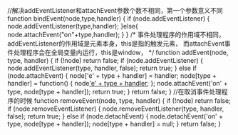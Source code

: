 //解决addEventListener和attachEvent参数个数不相同，第一个参数意义不同
function bindEvent(node,type,handler) {
	if (node.addEventListener) { 
		node.addEventListener(type,handler); 
    }else{
		node.attachEvent("on"+type,handler); 
	}
}
/*
事件处理程序的作用域不相同，addEventListener的作用域是元素本身，this是指的触发元素，
而attachEvent事件处理程序会在全局变量内运行，this是window，
*/
function addEvent(node, type, handler) {
    if (!node) return false;
    if (node.addEventListener) {
        node.addEventListener(type, handler, false);
        return true;
    }
    else if (node.attachEvent) {
        node['e' + type + handler] = handler;
        node[type + handler] = function() {
            node['e' + type + handler](window.event);
        };
        node.attachEvent('on' + type, node[type + handler]);
        return true;
    }
    return false;
}
//在取消事件处理程序的时候
function removeEvent(node, type, handler) {
    if (!node) return false;
    if (node.removeEventListener) {
        node.removeEventListener(type, handler, false);
        return true;
    }
    else if (node.detachEvent) {
        node.detachEvent('on' + type, node[type + handler]);
        node[type + handler] = null;
    }
    return false;
}